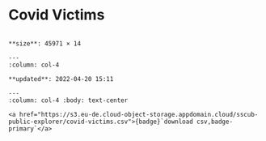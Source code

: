 
# Covid Victims

````{panels} :column: col-4

**size**: 45971 × 14

---
:column: col-4

**updated**: 2022-04-20 15:11

---
:column: col-4 :body: text-center

<a href="https://s3.eu-de.cloud-object-storage.appdomain.cloud/sscub-public-explorer/covid-victims.csv">{badge}`download csv,badge-primary`</a>

````

